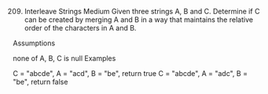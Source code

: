209. Interleave Strings
Medium
Given three strings A, B and C. Determine if C can be created by merging A and B in a way that maintains the relative order of the characters in A and B.

Assumptions

none of A, B, C is null
Examples

C = "abcde", A = "acd", B = "be", return true
C = "abcde", A = "adc", B = "be", return false
